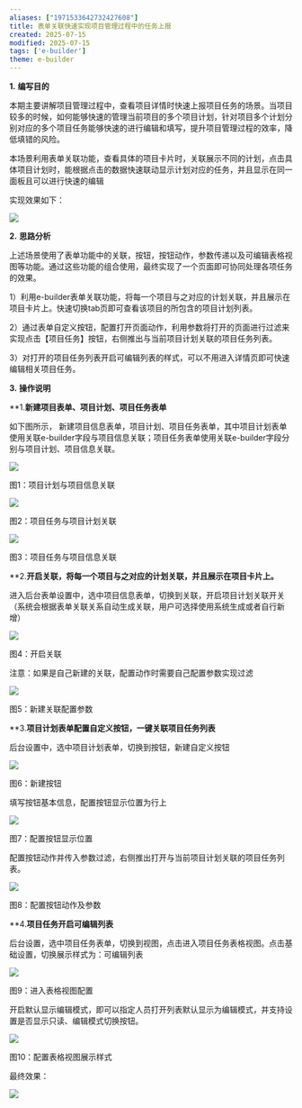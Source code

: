 ```yaml
---
aliases: ["1971533642732427608"]
title: 表单关联快速实现项目管理过程中的任务上报
created: 2025-07-15
modified: 2025-07-15
tags: ['e-builder']
theme: e-builder
---
```


**1.** **编写目的**

本期主要讲解项目管理过程中，查看项目详情时快速上报项目任务的场景。当项目较多的时候，如何能够快速的管理当前项目的多个项目计划，针对项目多个计划分别对应的多个项目任务能够快速的进行编辑和填写，提升项目管理过程的效率，降低填错的风险。

本场景利用表单关联功能，查看具体的项目卡片时，关联展示不同的计划，点击具体项目计划时，能根据点击的数据快速联动显示计划对应的任务，并且显示在同一面板且可以进行快速的编辑

实现效果如下：

![](84110115b78a63d7530fe754c466d54f.jpg)

**2.** **思路分析**

上述场景使用了表单功能中的关联，按钮，按钮动作，参数传递以及可编辑表格视图等功能。通过这些功能的组合使用，最终实现了一个页面即可协同处理各项任务的效果。

1）利用e-builder表单关联功能，将每一个项目与之对应的计划关联，并且展示在项目卡片上。快速切换tab页即可查看该项目的所包含的项目计划列表。

2）通过表单自定义按钮，配置打开页面动作，利用参数将打开的页面进行过滤来实现点击【项目任务】按钮，右侧推出与当前项目计划关联的项目任务列表。

3）对打开的项目任务列表开启可编辑列表的样式，可以不用进入详情页即可快速编辑相关项目任务。

**3.** **操作说明**

**1.**新建项目表单、项目计划、项目任务表单**

如下图所示， 新建项目信息表单，项目计划、项目任务表单，其中项目计划表单使用关联e-builder字段与项目信息关联；项目任务表单使用关联e-builder字段分别与项目计划、项目信息关联。

![](e5d6593aabf93a43c3d17fc55248b761.jpg)

图1：项目计划与项目信息关联

![](0d43b22d879d5c34bed392621805d923.jpg)

图2：项目任务与项目计划关联

![](397375ae496aa9757305b5b99b12a899.jpg)

图3：项目任务与项目信息关联

**2.**开启关联，将每一个项目与之对应的计划关联，并且展示在项目卡片上。**

进入后台表单设置中，选中项目信息表单，切换到关联，开启项目计划关联开关（系统会根据表单关联关系自动生成关联，用户可选择使用系统生成或者自行新增）

![](cbbd03d850a2c319f08ffe4b3dfa8bd1.jpg)

图4：开启关联

注意：如果是自己新建的关联，配置动作时需要自己配置参数实现过滤

![](fbc8f2fab3b294b256c89238bb104bb2.jpg)

图5：新建关联配置参数

**3.**项目计划表单配置自定义按钮，一键关联项目任务列表**

后台设置中，选中项目计划表单，切换到按钮，新建自定义按钮

![](a003a0644f459032441d78d5eb8c460d.jpg)

图6：新建按钮

填写按钮基本信息，配置按钮显示位置为行上

![](67c716eb585e67210b7c8d317b39f523.jpg)

图7：配置按钮显示位置

配置按钮动作并传入参数过滤，右侧推出打开与当前项目计划关联的项目任务列表。

![](d2c1904d96c70de526955c9f1fd6d6ca.jpg)

图8：配置按钮动作及参数

**4.**项目任务开启可编辑列表**

后台设置，选中项目任务表单，切换到视图，点击进入项目任务表格视图。点击基础设置，切换展示样式为：可编辑列表

![](fd56c693059292abfa03bb0791e1b492.jpg)

图9：进入表格视图配置

开启默认显示编辑模式，即可以指定人员打开列表默认显示为编辑模式，并支持设置是否显示只读、编辑模式切换按钮。

![](e6db3960fc011abaf484d5a7a47212ab.jpg)

图10：配置表格视图展示样式

最终效果：

![](8624bd95cf971b6fb360478ee00ab178.jpg)